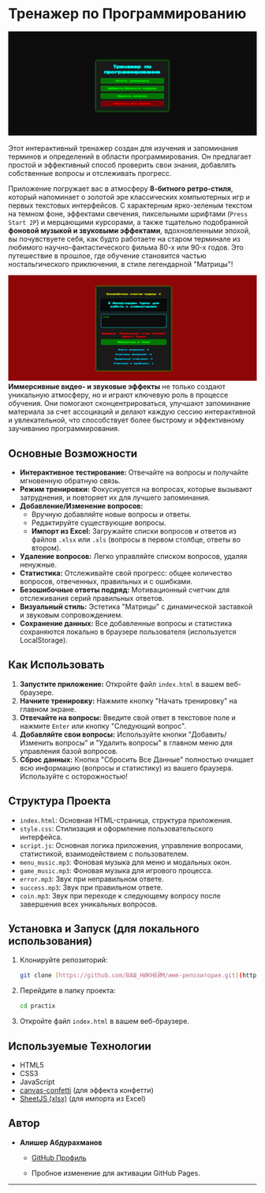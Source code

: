 # Тренажер по Программированию

![Скриншот приложения](screenshot.jpg) 

Этот интерактивный тренажер создан для изучения и запоминания терминов и определений в области программирования. Он предлагает простой и эффективный способ проверить свои знания, добавлять собственные вопросы и отслеживать прогресс.

Приложение погружает вас в атмосферу **8-битного ретро-стиля**, который напоминает о золотой эре классических компьютерных игр и первых текстовых интерфейсов. С характерным ярко-зеленым текстом на темном фоне, эффектами свечения, пиксельными шрифтами (`Press Start 2P`) и мерцающими курсорами, а также тщательно подобранной **фоновой музыкой и звуковыми эффектами**, вдохновленными эпохой, вы почувствуете себя, как будто работаете на старом терминале из любимого научно-фантастического фильма 80-х или 90-х годов. Это путешествие в прошлое, где обучение становится частью ностальгического приключения, в стиле легендарной "Матрицы"!

![Скриншот приложения](screenshot2.jpg)
**Иммерсивные видео- и звуковые эффекты** не только создают уникальную атмосферу, но и играют ключевую роль в процессе обучения. Они помогают сконцентрироваться, улучшают запоминание материала за счет ассоциаций и делают каждую сессию интерактивной и увлекательной, что способствует более быстрому и эффективному заучиванию программирования.

## Основные Возможности

* **Интерактивное тестирование:** Отвечайте на вопросы и получайте мгновенную обратную связь.
* **Режим тренировки:** Фокусируется на вопросах, которые вызывают затруднения, и повторяет их для лучшего запоминания.
* **Добавление/Изменение вопросов:**
    * Вручную добавляйте новые вопросы и ответы.
    * Редактируйте существующие вопросы.
    * **Импорт из Excel:** Загружайте списки вопросов и ответов из файлов `.xlsx` или `.xls` (вопросы в первом столбце, ответы во втором).
* **Удаление вопросов:** Легко управляйте списком вопросов, удаляя ненужные.
* **Статистика:** Отслеживайте свой прогресс: общее количество вопросов, отвеченных, правильных и с ошибками.
* **Безошибочные ответы подряд:** Мотивационный счетчик для отслеживания серий правильных ответов.
* **Визуальный стиль:** Эстетика "Матрицы" с динамической заставкой и звуковым сопровождением.
* **Сохранение данных:** Все добавленные вопросы и статистика сохраняются локально в браузере пользователя (используется LocalStorage).

## Как Использовать

1.  **Запустите приложение:** Откройте файл `index.html` в вашем веб-браузере.
2.  **Начните тренировку:** Нажмите кнопку "Начать тренировку" на главном экране.
3.  **Отвечайте на вопросы:** Введите свой ответ в текстовое поле и нажмите `Enter` или кнопку "Следующий вопрос".
4.  **Добавляйте свои вопросы:** Используйте кнопки "Добавить/Изменить вопросы" и "Удалить вопросы" в главном меню для управления базой вопросов.
5.  **Сброс данных:** Кнопка "Сбросить Все Данные" полностью очищает всю информацию (вопросы и статистику) из вашего браузера. Используйте с осторожностью!

## Структура Проекта

* `index.html`: Основная HTML-страница, структура приложения.
* `style.css`: Стилизация и оформление пользовательского интерфейса.
* `script.js`: Основная логика приложения, управление вопросами, статистикой, взаимодействием с пользователем.
* `menu_music.mp3`: Фоновая музыка для меню и модальных окон.
* `game_music.mp3`: Фоновая музыка для игрового процесса.
* `error.mp3`: Звук при неправильном ответе.
* `success.mp3`: Звук при правильном ответе.
* `coin.mp3`: Звук при переходе к следующему вопросу после завершения всех уникальных вопросов.

## Установка и Запуск (для локального использования)

1.  Клонируйте репозиторий:
    ```bash
    git clone [https://github.com/ВАШ_НИКНЕЙМ/имя-репозитория.git](https://github.com/alisher314/practix)
    ```

2.  Перейдите в папку проекта:
    ```bash
    cd practix
    ```
3.  Откройте файл `index.html` в вашем веб-браузере.

## Используемые Технологии

* HTML5
* CSS3
* JavaScript
* [canvas-confetti](https://www.npmjs.com/package/canvas-confetti) (для эффекта конфетти)
* [SheetJS (xlsx)](https://docs.sheetjs.com/) (для импорта из Excel)

## Автор

* **Алишер Абдурахманов**
    * [GitHub Профиль](https://github.com/alisher314)
 
    * Пробное изменение для активации GitHub Pages.

---
